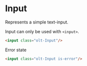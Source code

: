 # Input

Represents a simple text-input.

Input can only be used with `<input>`.

```html
<input class="olt-Input"/>
```

Error state

```html
<input class="olt-Input is-error"/>
```
